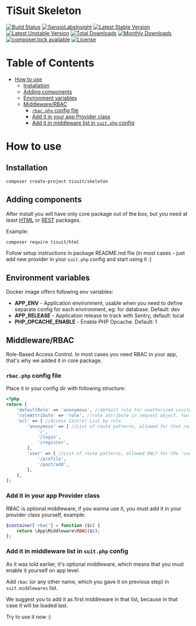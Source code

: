 # TiSuit Skeleton

[![Build Status](https://travis-ci.org/TiSuit/skeleton.svg?branch=master)](https://travis-ci.org/TiSuit/skeleton) [![SensioLabsInsight](https://insight.sensiolabs.com/projects/4244583f-be05-49a6-b742-9ad21ce30499/mini.png)](https://insight.sensiolabs.com/projects/4244583f-be05-49a6-b742-9ad21ce30499) [![Latest Stable Version](https://poser.pugx.org/tisuit/skeleton/version)](https://packagist.org/packages/tisuit/skeleton) [![Latest Unstable Version](https://poser.pugx.org/tisuit/skeleton/v/unstable)](//packagist.org/packages/tisuit/skeleton) [![Total Downloads](https://poser.pugx.org/tisuit/skeleton/downloads)](https://packagist.org/packages/tisuit/skeleton) [![Monthly Downloads](https://poser.pugx.org/tisuit/skeleton/d/monthly)](https://packagist.org/packages/tisuit/skeleton) [![composer.lock available](https://poser.pugx.org/tisuit/skeleton/composerlock)](https://packagist.org/packages/tisuit/skeleton) [![License](https://poser.pugx.org/tisuit/skeleton/license)](https://packagist.org/packages/tisuit/skeleton)

# Table of Contents


<!-- vim-markdown-toc GFM -->

+ [How to use](#how-to-use)
    * [Installation](#installation)
    * [Adding components](#adding-components)
    * [Environment variables](#environment-variables)
    * [Middleware/RBAC](#middlewarerbac)
        - [`rbac.php` config file](#rbacphp-config-file)
        - [Add it in your app Provider class](#add-it-in-your-app-provider-class)
        - [Add it in middleware list in `suit.php` config](#add-it-in-middleware-list-in-suitphp-config)

<!-- vim-markdown-toc -->

# How to use

## Installation

```bash
composer create-project tisuit/skeleton
```

## Adding components

After install you will have only core package out of the box, but you need at least [HTML](https://github.com/tisuit/html) or [REST](https://github.com/tisuit/rest) packages.

Example:

```bash
composer require tisuit/html
```

Follow setup instructions in package README.md file (in most cases - just add new provider in your `suit.php` config and start using it :)

## Environment variables

Docker image offers following env variables:

* **APP_ENV** - Application environment, usable when you need to define separate config for each environment, eg: for database. Default: dev
* **APP_RELEASE** - Application release to track with Sentry, default: local
* **PHP_OPCACHE_ENABLE** - Enable PHP Opcache. Default: 1

## Middleware/RBAC

Role-Based Access Control.
In most cases you need RBAC in your app, that's why we added it in core package.

### `rbac.php` config file

Place it in your config dir with following structure:

```php
<?php
return [
    'defaultRole' => 'anonymous', //default role for unathorized visitor
    'roleAttribute' => 'role', //role attribute in request object. You MUST place it in request object yourself (after user login, for example)
    'acl' => [ //Access Control List by role
        'anonymous' => [ //List of route patterns, allowed for that role (it's default role, which mean that these patterns allowed for ALL system roles)
            '/',
            '/login',
            '/register',
        ],
        'user' => [ //List of route patterns, allowed ONLY for the 'user' role
            '/profile',
            '/post/add',
        ],
    ],
];
```

### Add it in your app Provider class

RBAC is optional middleware, if you wanna use it, you must add it in your provider class yourself, example:

```php
$container['rbac'] = function ($c) {
    return \App\Middleware\RBAC($c);
};
```

### Add it in middleware list in `suit.php` config

As it was told earlier, it's optional middleware, which means that you must enable it yourself on app level.

Add `rbac` (or any other name, which you gave it on previous step) in `suit.middlewares` list.

We suggest you to add it as first middleware in that list, because in that case it will be loaded last.

Try to use it now :)

